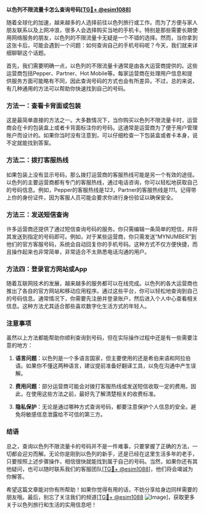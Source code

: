 **以色列不限流量卡怎么查询号码[[TG💪+ @esim1088](https://t.me/s/esim1088)]**

随着全球化的加速，越来越多的人选择前往以色列旅行或工作。而为了方便与家人朋友联系以及上网冲浪，很多人会选择购买当地的手机卡。特别是那些需要长期使用网络服务的朋友，以色列的不限流量卡无疑是一个不错的选择。然而，当你拿到这张卡后，可能会遇到一个问题：如何查询自己的手机号码呢？今天，我们就来详细聊聊这个话题。

首先，我们需要明确一点，以色列的不限流量卡通常是由各大运营商提供的。这些运营商包括Pepper、Partner、Hot Mobile等。每家运营商在处理用户信息和提供服务方面可能略有不同，因此查询号码的方式也会有所差异。不过，总的来说，有几种通用的方法可以帮助你快速找到自己的号码。

### 方法一：查看卡背面或包装

这是最简单直接的方法之一。大多数情况下，当你购买以色列不限流量卡时，运营商会在卡的包装盒上或者卡背面标注你的号码。这通常是运营商为了便于用户管理账户而设计的。如果你当时没有注意到，可以仔细检查一下包装盒或者卡本身，说不定就能找到答案。

### 方法二：拨打客服热线

如果包装上没有显示号码，那么拨打运营商的客服热线可能是另一个有效的途径。以色列的主要运营商都有专门的客服热线，通过电话咨询，你可以轻松地获取自己的号码信息。例如，Pepper的客服热线是*123*，Partner的客服热线是*111*。记得带上你的身份证件，因为客服人员可能会要求你进行身份验证以确保安全。

### 方法三：发送短信查询

许多运营商还提供了通过短信查询号码的服务。你只需编辑一条简单的短信，并将其发送到指定的号码即可。例如，对于某些运营商，你只需发送“MYNUMBER”到他们的官方客服号码，系统会自动回复你的手机号码。这种方式不仅方便快捷，而且操作起来也非常简单，非常适合不太熟悉电话沟通的用户。

### 方法四：登录官方网站或App

随着互联网技术的发展，越来越多的服务都可以在线完成。以色列的各大运营商也推出了各自的官方网站和移动应用程序。通过这些平台，你可以轻松地查询到自己的号码信息。通常情况下，你需要先注册并登录账户，然后进入个人中心查看相关信息。这种方法尤其适合那些喜欢数字化生活方式的年轻人。

### 注意事项

虽然以上方法都能帮助你顺利查询到号码，但在实际操作过程中还是有一些需要注意的地方：

1. **语言问题**：以色列是一个多语言国家，但主要使用的还是希伯来语和阿拉伯语。如果你不懂这两种语言，建议提前准备好翻译工具，以免在沟通中产生误解。
   
2. **费用问题**：部分运营商可能会对拨打客服热线或发送短信收取一定的费用。因此，在使用这些方法之前，最好先了解清楚相关的收费标准。

3. **隐私保护**：无论是通过哪种方式查询号码，都要注意保护个人信息的安全。避免将敏感信息泄露给不可信的第三方。

### 结语

总之，查询以色列不限流量卡的号码并不是一件难事，只要掌握了正确的方法，一切都会迎刃而解。无论你是刚到以色列的新手，还是已经在这里生活多年的老手，只要按照上述步骤操作，相信很快就能找到属于自己的号码。当然，如果你还有其他疑问，也可以随时联系我们的客服团队[[TG💪+ @esim1088](https://t.me/s/esim1088)]，他们将会竭诚为你解答。

希望这篇文章能对你有所帮助！如果你觉得有用的话，不妨分享给身边同样需要的朋友哦。最后，别忘了关注我们的频道[[TG💪+ @esim1088](https://t.me/s/esim1088) ![Image](https://i.postimg.cc/4NQfJmqS/Snipaste-2025-05-13-00-14-12.png)]，获取更多关于以色列旅行和生活的实用信息吧！